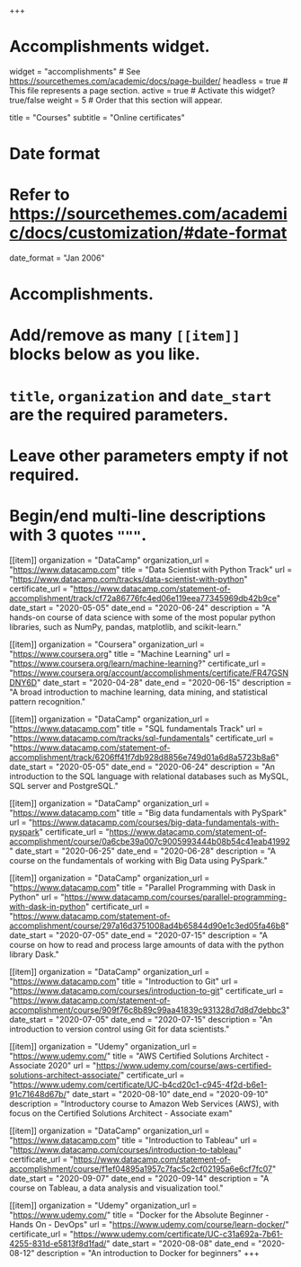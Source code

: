 +++
# Accomplishments widget.
widget = "accomplishments"  # See https://sourcethemes.com/academic/docs/page-builder/
headless = true  # This file represents a page section.
active = true  # Activate this widget? true/false
weight = 5  # Order that this section will appear.

title = "Courses"
subtitle = "Online certificates"

# Date format
#   Refer to https://sourcethemes.com/academic/docs/customization/#date-format
date_format = "Jan 2006"

# Accomplishments.
#   Add/remove as many `[[item]]` blocks below as you like.
#   `title`, `organization` and `date_start` are the required parameters.
#   Leave other parameters empty if not required.
#   Begin/end multi-line descriptions with 3 quotes `"""`.


[[item]]
  organization = "DataCamp"
  organization_url = "https://www.datacamp.com"
  title = "Data Scientist with Python Track"
  url = "https://www.datacamp.com/tracks/data-scientist-with-python"
  certificate_url = "https://www.datacamp.com/statement-of-accomplishment/track/cf72a86776fc4ed06e119eea77345969db42b9ce"
  date_start = "2020-05-05"
  date_end = "2020-06-24"
  description = "A hands-on course of data science with some of the most popular python libraries, such as NumPy, pandas, matplotlib, and scikit-learn."

[[item]]
  organization = "Coursera"
  organization_url = "https://www.coursera.org"
  title = "Machine Learning"
  url = "https://www.coursera.org/learn/machine-learning?"
  certificate_url = "https://www.coursera.org/account/accomplishments/certificate/FR47GSNDNY6D"
  date_start = "2020-04-28"
  date_end = "2020-06-15"
  description = "A broad introduction to machine learning, data mining, and statistical pattern recognition."

[[item]]
  organization = "DataCamp"
  organization_url = "https://www.datacamp.com"
  title = "SQL fundamentals Track"
  url = "https://www.datacamp.com/tracks/sql-fundamentals"
  certificate_url = "https://www.datacamp.com/statement-of-accomplishment/track/6206ff41f7db928d8856e749d01a6d8a5723b8a6"
  date_start = "2020-05-05"
  date_end = "2020-06-24"
  description = "An introduction to the SQL language with relational databases such as MySQL, SQL server and PostgreSQL."

[[item]]
  organization = "DataCamp"
  organization_url = "https://www.datacamp.com"
  title = "Big data fundamentals with PySpark"
  url = "https://www.datacamp.com/courses/big-data-fundamentals-with-pyspark"
  certificate_url = "https://www.datacamp.com/statement-of-accomplishment/course/0a6cbe39a007c9005993444b08b54c41eab41992"
  date_start = "2020-06-25"
  date_end = "2020-06-28"
  description = "A course on the fundamentals of working with Big Data using PySpark."

[[item]]
  organization = "DataCamp"
  organization_url = "https://www.datacamp.com"
  title = "Parallel Programming with Dask in Python"
  url = "https://www.datacamp.com/courses/parallel-programming-with-dask-in-python"
  certificate_url = "https://www.datacamp.com/statement-of-accomplishment/course/297a16d3751008ad4b65844d90e1c3ed05fa46b8"
  date_start = "2020-07-05"
  date_end = "2020-07-15"
  description = "A course on how to read and process large amounts of data with the python library Dask."  

[[item]]
  organization = "DataCamp"
  organization_url = "https://www.datacamp.com"
  title = "Introduction to Git"
  url = "https://www.datacamp.com/courses/introduction-to-git"
  certificate_url = "https://www.datacamp.com/statement-of-accomplishment/course/909f76c8b89c99aa41839c931328d7d8d7debbc3"
  date_start = "2020-07-05"
  date_end = "2020-07-15"
  description = "An introduction to version control using Git for data scientists."

[[item]]
  organization = "Udemy"
  organization_url = "https://www.udemy.com/"
  title = "AWS Certified Solutions Architect - Associate 2020"
  url = "https://www.udemy.com/course/aws-certified-solutions-architect-associate/"
  certificate_url = "https://www.udemy.com/certificate/UC-b4cd20c1-c945-4f2d-b6e1-91c71648d67b/"
  date_start = "2020-08-10"
  date_end = "2020-09-10"
  description = "Introductory course to Amazon Web Services (AWS), with focus on the Certified Solutions Architect - Associate exam"

[[item]]
  organization = "DataCamp"
  organization_url = "https://www.datacamp.com"
  title = "Introduction to Tableau"
  url = "https://www.datacamp.com/courses/introduction-to-tableau"
  certificate_url = "https://www.datacamp.com/statement-of-accomplishment/course/f1ef04895a1957c7fac5c2cf02195a6e6cf7fc07"
  date_start = "2020-09-07"
  date_end = "2020-09-14"
  description = "A course on Tableau, a data analysis and visualization tool."

[[item]]
  organization = "Udemy"
  organization_url = "https://www.udemy.com/"
  title = "Docker for the Absolute Beginner - Hands On - DevOps"
  url = "https://www.udemy.com/course/learn-docker/"
  certificate_url = "https://www.udemy.com/certificate/UC-c31a692a-7b61-4255-831d-e5813f8d1fad/"
  date_start = "2020-08-08"
  date_end = "2020-08-12"
  description = "An introduction to Docker for beginners"
+++
